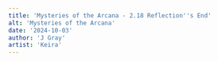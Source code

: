 ```yaml
---
title: 'Mysteries of the Arcana - 2.18 Reflection''s End'
alt: 'Mysteries of the Arcana'
date: '2024-10-03'
author: 'J Gray'
artist: 'Keira'
---
```


